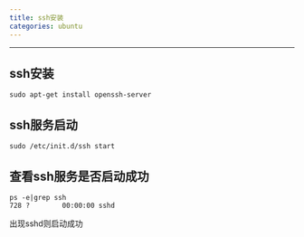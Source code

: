 ```yaml
---
title: ssh安装
categories: ubuntu
---
```


--------

## ssh安装

~~~shell
sudo apt-get install openssh-server
~~~

## ssh服务启动

~~~shell
sudo /etc/init.d/ssh start
~~~

## 查看ssh服务是否启动成功

~~~shell
ps -e|grep ssh
728 ?        00:00:00 sshd
~~~

出现sshd则启动成功